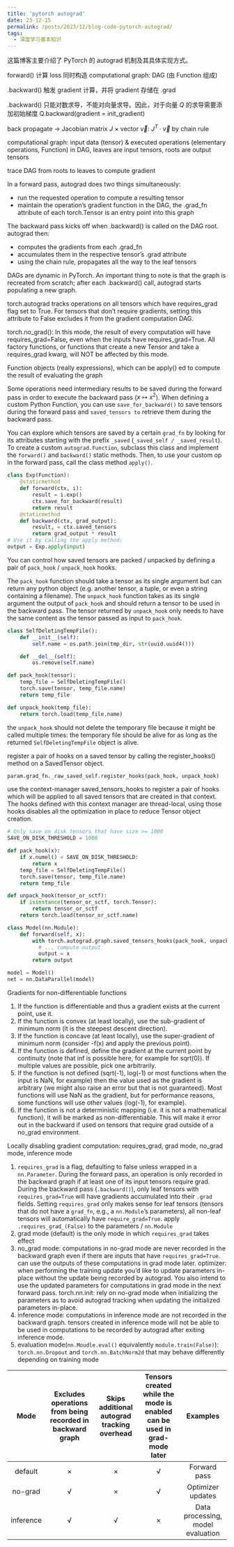 ```yaml
---
title: 'pytorch autograd'
date: 23-12-15
permalink: /posts/2023/12/blog-code-pytorch-autograd/
tags:
  - 深度学习基本知识
---
```


<p style="text-align:justify; text-justify:inter-ideograph;">这篇博客主要介绍了 PyTorch 的 autograd 机制及其具体实现方式。</p>

forward() 计算 loss 同时构造 computational graph: DAG (由 Function 组成)

.backward() 触发 gradient 计算，并将 gradient 存储在 .grad

.backward() 只能对数求导，不能对向量求导。因此，对于向量 $Q$ 的求导需要添加初始梯度 Q.backward(gradient = init_gradient)

back propagate $\rightarrow$ Jacobian matrix $J$ $\times$ vector $\vec{v}$: $J^T · \vec{v}$ by chain rule

computational graph: input data (tensor) & executed operations (elementary operations, Function) in DAG, leaves are input tensors, roots are output tensors

trace DAG from roots to leaves to compute gradient

In a forward pass, autograd does two things simultaneously:

- run the requested operation to compute a resulting tensor
- maintain the operation’s gradient function in the DAG, the .grad_fn attribute of each torch.Tensor is an entry point into this graph

The backward pass kicks off when .backward() is called on the DAG root. autograd then:

- computes the gradients from each .grad_fn
- accumulates them in the respective tensor’s .grad attribute
- using the chain rule, propagates all the way to the leaf tensors

DAGs are dynamic in PyTorch. An important thing to note is that the graph is recreated from scratch; 
after each .backward() call, autograd starts populating a new graph.

torch.autograd tracks operations on all tensors which have requires_grad flag set to True. 
For tensors that don’t require gradients, setting this attribute to False excludes it from the gradient computation DAG.

torch.no_grad(): In this mode, the result of every computation will have requires_grad=False, even when the inputs have requires_grad=True. 
All factory functions, or functions that create a new Tensor and take a requires_grad kwarg, will NOT be affected by this mode.

Function objects (really expressions), which can be apply() ed to compute the result of evaluating the graph

Some operations need intermediary results to be saved during the forward pass in order to execute the backward pass ($x \mapsto x^2$).
When defining a custom Python Function, you can use ```save_for_backward()``` to save tensors during the forward pass and ```saved_tensors to``` retrieve them during the backward pass.

You can explore which tensors are saved by a certain ```grad_fn``` by looking for its attributes starting with the prefix ```_saved``` (```_saved_self / _saved_result```).
To create a custom ```autograd.Function```, subclass this class and implement the ```forward()``` and ```backward()``` static methods. 
Then, to use your custom op in the forward pass, call the class method ```apply()```.

```python
class Exp(Function):
    @staticmethod
    def forward(ctx, i):
        result = i.exp()
        ctx.save_for_backward(result)
        return result
    @staticmethod
    def backward(ctx, grad_output):
        result, = ctx.saved_tensors
        return grad_output * result
# Use it by calling the apply method:
output = Exp.apply(input)
```

You can control how saved tensors are packed / unpacked by defining a pair of ```pack_hook``` / ```unpack_hook``` hooks.

The ```pack_hook``` function should take a tensor as its single argument but can return any python object (e.g. another tensor, a tuple, or even a string containing a filename). 
The ```unpack_hook``` function takes as its single argument the output of ```pack_hook``` and should return a tensor to be used in the backward pass. 
The tensor returned by ```unpack_hook``` only needs to have the same content as the tensor passed as input to ```pack_hook```. 

```python
class SelfDeletingTempFile():
    def __init__(self):
        self.name = os.path.join(tmp_dir, str(uuid.uuid4()))

    def __del__(self):
        os.remove(self.name)

def pack_hook(tensor):
    temp_file = SelfDeletingTempFile()
    torch.save(tensor, temp_file.name)
    return temp_file

def unpack_hook(temp_file):
    return torch.load(temp_file.name)
```

the ```unpack_hook``` should not delete the temporary file because it might be called multiple times: 
the temporary file should be alive for as long as the returned ```SelfDeletingTempFile``` object is alive.

register a pair of hooks on a saved tensor by calling the register_hooks() method on a SavedTensor object.

```python
param.grad_fn._raw_saved_self.register_hooks(pack_hook, unpack_hook)
```

use the context-manager saved_tensors_hooks to register a pair of hooks which will be applied to all saved tensors that are created in that context.
The hooks defined with this context manager are thread-local, using those hooks disables all the optimization in place to reduce Tensor object creation.

```python
# Only save on disk tensors that have size >= 1000
SAVE_ON_DISK_THRESHOLD = 1000

def pack_hook(x):
    if x.numel() < SAVE_ON_DISK_THRESHOLD:
        return x
    temp_file = SelfDeletingTempFile()
    torch.save(tensor, temp_file.name)
    return temp_file

def unpack_hook(tensor_or_sctf):
    if isinstance(tensor_or_sctf, torch.Tensor):
        return tensor_or_sctf
    return torch.load(tensor_or_sctf.name)

class Model(nn.Module):
    def forward(self, x):
        with torch.autograd.graph.saved_tensors_hooks(pack_hook, unpack_hook):
          # ... compute output
          output = x
        return output

model = Model()
net = nn.DataParallel(model)
```

Gradients for non-differentiable functions

1. If the function is differentiable and thus a gradient exists at the current point, use it.
2. If the function is convex (at least locally), use the sub-gradient of minimum norm (it is the steepest descent direction).
3. If the function is concave (at least locally), use the super-gradient of minimum norm (consider -f(x) and apply the previous point).
4. If the function is defined, define the gradient at the current point by continuity (note that inf is possible here, for example for sqrt(0)). If multiple values are possible, pick one arbitrarily.
5. If the function is not defined (sqrt(-1), log(-1) or most functions when the input is NaN, for example) then the value used as the gradient is arbitrary (we might also raise an error but that is not guaranteed). Most functions will use NaN as the gradient, but for performance reasons, some functions will use other values (log(-1), for example).
6. If the function is not a deterministic mapping (i.e. it is not a mathematical function), it will be marked as non-differentiable. This will make it error out in the backward if used on tensors that require grad outside of a no_grad environment.

Locally disabling gradient computation: requires_grad, grad mode, no_grad mode, inference mode

1. ```requires_grad``` is a flag, defaulting to false unless wrapped in a ```nn.Parameter```. 
During the forward pass, an operation is only recorded in the backward graph if at least one of its input tensors require grad. 
During the backward pass (```.backward()```), only leaf tensors with ```requires_grad=True``` will have gradients accumulated into their ```.grad``` fields.
Setting ```requires_grad``` only makes sense for leaf tensors (tensors that do not have a ```grad_fn```, e.g., a ```nn.Module```’s parameters),
all non-leaf tensors will automatically have ```require_grad=True```.
apply `````.requires_grad_(False)````` to the parameters / ```nn.Module```
2. grad mode (default) is the only mode in which ```requires_grad``` takes effect
3. no_grad mode: computations in no-grad mode are never recorded in the backward graph even if there are inputs that have ```requires_grad=True```.
can use the outputs of these computations in grad mode later.
optimizer: when performing the training update you’d like to update parameters in-place without the update being recorded by autograd. 
You also intend to use the updated parameters for computations in grad mode in the next forward pass.
torch.nn.init: rely on no-grad mode when initializing the parameters as to avoid autograd tracking when updating the initialized parameters in-place.
4. inference mode: computations in inference mode are not recorded in the backward graph. 
tensors created in inference mode will not be able to be used in computations to be recorded by autograd after exiting inference mode.
5. evaluation mode(```nn.Moudle.eval()``` equivalently ```module.train(False)```):  ```torch.nn.Dropout``` and ```torch.nn.BatchNorm2d``` that may behave differently depending on training mode

|   Mode    | Excludes operations from being recorded in backward graph | Skips additional autograd tracking overhead | Tensors created while the mode is enabled can be used in grad-mode later |             Examples              |
|:---------:|:---------------------------------------------------------:|:-------------------------------------------:|:------------------------------------------------------------------------:|:---------------------------------:|
|  default  |                             ×                             |                      ×                      |                                    √                                     |           Forward pass            |
|  no-grad  |                             √                             |                      ×                      |                                    √                                     |         Optimizer updates         |
| inference |                             √                             |                      √                      |                                    ×                                     | Data processing, model evaluation |